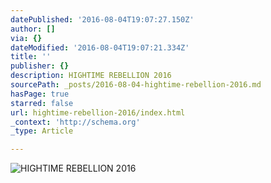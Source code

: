 ```yaml
---
datePublished: '2016-08-04T19:07:27.150Z'
author: []
via: {}
dateModified: '2016-08-04T19:07:21.334Z'
title: ''
publisher: {}
description: HIGHTIME REBELLION 2016
sourcePath: _posts/2016-08-04-hightime-rebellion-2016.md
hasPage: true
starred: false
url: hightime-rebellion-2016/index.html
_context: 'http://schema.org'
_type: Article

---
```

![HIGHTIME REBELLION 2016](https://the-grid-user-content.s3-us-west-2.amazonaws.com/b1efc764-d411-48a3-bf15-00cf1ffab06e.jpg)